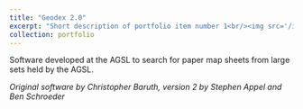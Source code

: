 ```yaml
---
title: "Geodex 2.0"
excerpt: "Short description of portfolio item number 1<br/><img src='/images/geodex.png'>"
collection: portfolio
---
```


Software developed at the AGSL to search for paper map sheets from large sets held by the AGSL.

*Original software by Christopher Baruth, version 2 by Stephen Appel and Ben Schroeder*
